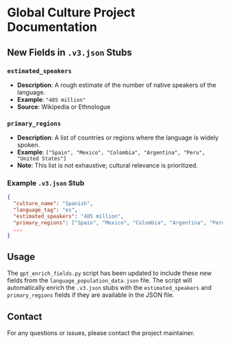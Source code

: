 # Global Culture Project Documentation

## New Fields in `.v3.json` Stubs

### `estimated_speakers`

- **Description**: A rough estimate of the number of native speakers of the language.
- **Example**: `"485 million"`
- **Source**: Wikipedia or Ethnologue

### `primary_regions`

- **Description**: A list of countries or regions where the language is widely spoken.
- **Example**: `["Spain", "Mexico", "Colombia", "Argentina", "Peru", "United States"]`
- **Note**: This list is not exhaustive; cultural relevance is prioritized.

### Example `.v3.json` Stub

```json
{
  "culture_name": "Spanish",
  "language_tag": "es",
  "estimated_speakers": "485 million",
  "primary_regions": ["Spain", "Mexico", "Colombia", "Argentina", "Peru", "United States"],
  ...
}
```

## Usage

The `gpt_enrich_fields.py` script has been updated to include these new fields from the `language_population_data.json` file. The script will automatically enrich the `.v3.json` stubs with the `estimated_speakers` and `primary_regions` fields if they are available in the JSON file.

## Contact

For any questions or issues, please contact the project maintainer.
